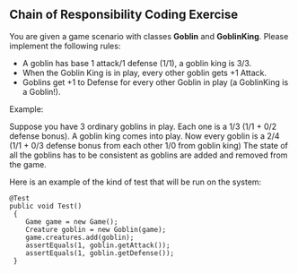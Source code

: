 ## Chain of Responsibility Coding Exercise
You are given a game scenario with classes **Goblin** and **GoblinKing**. 
Please implement the following rules:

* A goblin has base 1 attack/1 defense (1/1), a goblin king is 3/3.
* When the Goblin King is in play, every other goblin gets +1 Attack.
* Goblins get +1 to Defense for every other Goblin in play (a GoblinKing is a Goblin!).

Example:

Suppose you have 3 ordinary goblins in play. Each one is a 1/3 (1/1 + 0/2 defense bonus).
A goblin king comes into play. Now every goblin is a 2/4 (1/1 + 0/3 defense bonus from each other 
1/0 from goblin king)
The state of all the goblins has to be consistent as goblins are added and removed from the game.

Here is an example of the kind of test that will be run on the system:

```
@Test
public void Test()
 {
    Game game = new Game();
    Creature goblin = new Goblin(game);
    game.creatures.add(goblin);
    assertEquals(1, goblin.getAttack());
    assertEquals(1, goblin.getDefense());
 }
```

